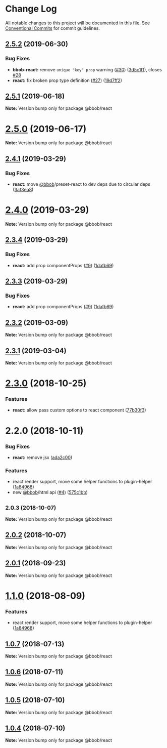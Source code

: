 # Change Log

All notable changes to this project will be documented in this file.
See [Conventional Commits](https://conventionalcommits.org) for commit guidelines.

<a name="2.5.2"></a>
## [2.5.2](https://github.com/JiLiZART/bbob/compare/v2.4.1...v2.5.2) (2019-06-30)


### Bug Fixes

* **bbob-react:** remove `unique "key" prop` warning ([#30](https://github.com/JiLiZART/bbob/issues/30)) ([3d5c1f1](https://github.com/JiLiZART/bbob/commit/3d5c1f1)), closes [#28](https://github.com/JiLiZART/bbob/issues/28)
* **react:** fix broken prop type definition ([#27](https://github.com/JiLiZART/bbob/issues/27)) ([19d7ff2](https://github.com/JiLiZART/bbob/commit/19d7ff2))




<a name="2.5.1"></a>
## [2.5.1](https://github.com/JiLiZART/bbob/compare/v2.4.1...v2.5.1) (2019-06-18)




**Note:** Version bump only for package @bbob/react

<a name="2.5.0"></a>
# [2.5.0](https://github.com/JiLiZART/bbob/compare/v2.4.1...v2.5.0) (2019-06-17)




**Note:** Version bump only for package @bbob/react

<a name="2.4.1"></a>
## [2.4.1](https://github.com/JiLiZART/bbob/compare/v2.4.0...v2.4.1) (2019-03-29)


### Bug Fixes

* **react:** move [@bbob](https://github.com/bbob)/preset-react to dev deps due to circular deps ([3af3ea8](https://github.com/JiLiZART/bbob/commit/3af3ea8))




<a name="2.4.0"></a>
# [2.4.0](https://github.com/JiLiZART/bbob/compare/v2.3.4...v2.4.0) (2019-03-29)




**Note:** Version bump only for package @bbob/react

<a name="2.3.4"></a>
## [2.3.4](https://github.com/JiLiZART/bbob/compare/v2.3.2...v2.3.4) (2019-03-29)


### Bug Fixes

* **react:** add prop componentProps ([#9](https://github.com/JiLiZART/bbob/issues/9)) ([1dafb69](https://github.com/JiLiZART/bbob/commit/1dafb69))




<a name="2.3.3"></a>
## [2.3.3](https://github.com/JiLiZART/bbob/compare/v2.3.2...v2.3.3) (2019-03-29)


### Bug Fixes

* **react:** add prop componentProps ([#9](https://github.com/JiLiZART/bbob/issues/9)) ([1dafb69](https://github.com/JiLiZART/bbob/commit/1dafb69))




<a name="2.3.2"></a>
## [2.3.2](https://github.com/JiLiZART/bbob/compare/v2.3.1...v2.3.2) (2019-03-09)




**Note:** Version bump only for package @bbob/react

<a name="2.3.1"></a>
## [2.3.1](https://github.com/JiLiZART/bbob/compare/v2.3.0...v2.3.1) (2019-03-04)




**Note:** Version bump only for package @bbob/react

<a name="2.3.0"></a>
# [2.3.0](https://github.com/JiLiZART/bbob/compare/v2.2.0...v2.3.0) (2018-10-25)


### Features

* **react:** allow pass custom options to react component ([77b30f3](https://github.com/JiLiZART/bbob/commit/77b30f3))




<a name="2.2.0"></a>
# 2.2.0 (2018-10-11)


### Bug Fixes

* **react:** remove jsx ([ada2c00](https://github.com/JiLiZART/bbob/commit/ada2c00))


### Features

* react render support, move some helper functions to plugin-helper ([1a84968](https://github.com/JiLiZART/bbob/commit/1a84968))
* new [@bbob](https://github.com/bbob)/html api ([#4](https://github.com/JiLiZART/bbob/issues/4)) ([575c1bb](https://github.com/JiLiZART/bbob/commit/575c1bb))




<a name="2.0.3"></a>
## <small>2.0.3 (2018-10-07)</small>





**Note:** Version bump only for package @bbob/react

<a name="2.0.2"></a>
## [2.0.2](https://github.com/JiLiZART/bbob/compare/@bbob/react@2.0.1...@bbob/react@2.0.2) (2018-10-07)




**Note:** Version bump only for package @bbob/react

<a name="2.0.1"></a>
## [2.0.1](https://github.com/JiLiZART/bbob/compare/@bbob/react@2.0.0...@bbob/react@2.0.1) (2018-09-23)




**Note:** Version bump only for package @bbob/react

<a name="1.1.0"></a>
# [1.1.0](https://github.com/JiLiZART/bbob/compare/@bbob/react@1.0.7...@bbob/react@1.1.0) (2018-08-09)


### Features

* react render support, move some helper functions to plugin-helper ([1a84968](https://github.com/JiLiZART/bbob/commit/1a84968))




<a name="1.0.7"></a>
## [1.0.7](https://github.com/JiLiZART/bbob/compare/@bbob/react@1.0.6...@bbob/react@1.0.7) (2018-07-13)




**Note:** Version bump only for package @bbob/react

<a name="1.0.6"></a>
## [1.0.6](https://github.com/JiLiZART/bbob/compare/@bbob/react@1.0.5...@bbob/react@1.0.6) (2018-07-11)




**Note:** Version bump only for package @bbob/react

<a name="1.0.5"></a>
## [1.0.5](https://github.com/JiLiZART/bbob/compare/@bbob/react@1.0.4...@bbob/react@1.0.5) (2018-07-10)




**Note:** Version bump only for package @bbob/react

<a name="1.0.4"></a>
## [1.0.4](https://github.com/JiLiZART/bbob/compare/@bbob/react@1.0.3...@bbob/react@1.0.4) (2018-07-10)




**Note:** Version bump only for package @bbob/react
